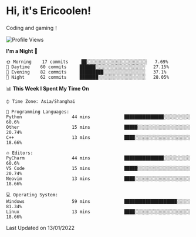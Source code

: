 # Hi, it's Ericoolen!
Coding and gaming！

<!--START_SECTION:waka-->
![Profile Views](http://img.shields.io/badge/Profile%20Views-0-blue)

**I'm a Night 🦉** 

```text
🌞 Morning    17 commits     ██░░░░░░░░░░░░░░░░░░░░░░░   7.69% 
🌆 Daytime    60 commits     ██████░░░░░░░░░░░░░░░░░░░   27.15% 
🌃 Evening    82 commits     █████████░░░░░░░░░░░░░░░░   37.1% 
🌙 Night      62 commits     ███████░░░░░░░░░░░░░░░░░░   28.05%

```


📊 **This Week I Spent My Time On** 

```text
⌚︎ Time Zone: Asia/Shanghai

💬 Programming Languages: 
Python                   44 mins             ███████████████░░░░░░░░░░   60.6% 
Other                    15 mins             █████░░░░░░░░░░░░░░░░░░░░   20.74% 
C++                      13 mins             ████░░░░░░░░░░░░░░░░░░░░░   18.66%

🔥 Editors: 
PyCharm                  44 mins             ███████████████░░░░░░░░░░   60.6% 
VS Code                  15 mins             █████░░░░░░░░░░░░░░░░░░░░   20.74% 
Neovim                   13 mins             ████░░░░░░░░░░░░░░░░░░░░░   18.66%

💻 Operating System: 
Windows                  59 mins             ████████████████████░░░░░   81.34% 
Linux                    13 mins             ████░░░░░░░░░░░░░░░░░░░░░   18.66%

```


 Last Updated on 13/01/2022
<!--END_SECTION:waka-->

